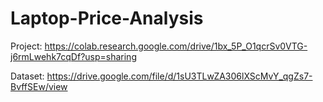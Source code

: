 # Laptop-Price-Analysis
Project:
https://colab.research.google.com/drive/1bx_5P_O1qcrSv0VTG-j6rmLwehk7cqDf?usp=sharing


Dataset:
https://drive.google.com/file/d/1sU3TLwZA306lXScMvY_qgZs7-BvffSEw/view
